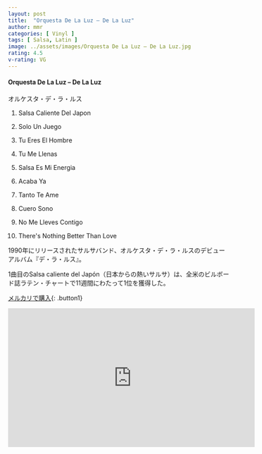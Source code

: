 ```yaml
---
layout: post
title:  "Orquesta De La Luz – De La Luz"
author: mmr
categories: [ Vinyl ]
tags: [ Salsa, Latin ]
image: ../assets/images/Orquesta De La Luz – De La Luz.jpg
rating: 4.5
v-rating: VG
---
```


#### Orquesta De La Luz – De La Luz

オルケスタ・デ・ラ・ルス

1. Salsa Caliente Del Japon

2. Solo Un Juego

3. Tu Eres El Hombre

4. Tu Me Llenas

5. Salsa Es Mi Energia

6. Acaba Ya

7. Tanto Te Ame

8. Cuero Sono

9. No Me Lleves Contigo

10. There's Nothing Better Than Love

1990年にリリースされたサルサバンド、オルケスタ・デ・ラ・ルスのデビューアルバム『デ・ラ・ルス』。

1曲目のSalsa caliente del Japón（日本からの熱いサルサ）は、全米のビルボード誌ラテン・チャートで11週間にわたって1位を獲得した。


[メルカリで購入](https://jp.mercari.com/item/m99958650751?afid=6142608987){: .button1}

<iframe width="560" height="315" src="https://www.youtube.com/embed/gXdBszUca9o?si=RnCcmmMUHsoz-jSV" title="YouTube video player" frameborder="0" allow="accelerometer; autoplay; clipboard-write; encrypted-media; gyroscope; picture-in-picture; web-share" referrerpolicy="strict-origin-when-cross-origin" allowfullscreen></iframe>